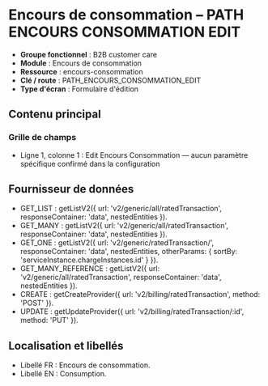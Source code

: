 # Encours de consommation – PATH ENCOURS CONSOMMATION EDIT

- **Groupe fonctionnel** : B2B customer care
- **Module** : Encours de consommation
- **Ressource** : encours-consommation
- **Clé / route** : PATH_ENCOURS_CONSOMMATION_EDIT
- **Type d'écran** : Formulaire d'édition

## Contenu principal
### Grille de champs
- Ligne 1, colonne 1 : Edit Encours Consommation — aucun paramètre spécifique confirmé dans la configuration

## Fournisseur de données
- GET_LIST : getListV2({
  url: 'v2/generic/all/ratedTransaction',
  responseContainer: 'data',
  nestedEntities
}).
- GET_MANY : getListV2({
  url: 'v2/generic/all/ratedTransaction',
  responseContainer: 'data',
  nestedEntities
}).
- GET_ONE : getListV2({
  url: 'v2/generic/ratedTransaction/',
  responseContainer: 'data',
  nestedEntities,
  otherParams: {
    sortBy: 'serviceInstance.chargeInstances.id'
  }
}).
- GET_MANY_REFERENCE : getListV2({
  url: 'v2/generic/all/ratedTransaction',
  responseContainer: 'data',
  nestedEntities
}).
- CREATE : getCreateProvider({
  url: 'v2/billing/ratedTransaction',
  method: 'POST'
}).
- UPDATE : getUpdateProvider({
  url: 'v2/billing/ratedTransaction/:id',
  method: 'PUT'
}).

## Localisation et libellés
- Libellé FR : Encours de consommation.
- Libellé EN : Consumption.